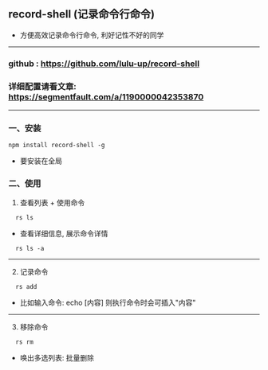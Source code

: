 ## record-shell (记录命令行命令)

* 方便高效记录命令行命令, 利好记性不好的同学

<hr>

### github : https://github.com/lulu-up/record-shell

### 详细配置请看文章: https://segmentfault.com/a/1190000042353870

<hr>

### 一、安装

```shell
npm install record-shell -g
```
- 要安装在全局

### 二、使用

1. 查看列表 + 使用命令

```shell
  rs ls
```

- 查看详细信息, 展示命令详情
```shell
  rs ls -a

```
<hr>

2. 记录命令

```shell
  rs add
```

- 比如输入命令: echo [内容]  则执行命令时会可插入"内容"

<hr>

3. 移除命令

```shell
  rs rm

```

- 唤出多选列表: 批量删除
